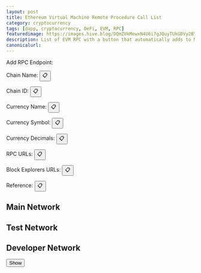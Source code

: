 ```yaml
---
layout: post
title: Ethereum Virtual Machine Remote Procedure Call List
category: cryptocurrency
tags: [dapp, cryptocurrency, DeFi, EVM, RPC]
featuredimage: https://images.hive.blog/DQmZUkMewxN4U6i7gJQuyTUkGDVy2BY45mraGnBUQuxorv6/evm-rpc-list.png
description: List of EVM RPC with a button that automatically adds to Metamask written in JavaScript, JSON and Ethereum JS or Web3.
canonicalurl: 
---
```

<div>
    <p>Add RPC Endpoint: <span id="add_rpc_endpoint"></span></p>
    <p>Chain Name: <span id="chain_name"></span> <button onclick="copy_innertext_by_id_clipboard('chain_name')">&#128203;</button></p>
    <p>Chain ID: <span id="chain_id"></span> <button onclick="copy_innertext_by_id_clipboard('chain_id')">&#128203;</button></p>
    <p>Currency Name: <span id="currency_name"></span> <button onclick="copy_innertext_by_id_clipboard('currency_name')">&#128203;</button></p>
    <p>Currency Symbol: <span id="currency_symbol"></span> <button onclick="copy_innertext_by_id_clipboard('currency_symbol')">&#128203;</button></p>
    <p>Currency Decimals: <span id="currency_decimals"></span> <button onclick="copy_innertext_by_id_clipboard('currency_decimals')">&#128203;</button></p>
    <p>RPC URLs: <span id="rpc_urls"></span> <button onclick="copy_innertext_by_id_clipboard('rpc_urls')">&#128203;</button></p>
    <p>Block Explorers URLs: <span id="block_explorers_urls"></span> <button onclick="copy_innertext_by_id_clipboard('block_explorers_urls')">&#128203;</button></p>
    <p>Reference: <span id="reference"></span> <button onclick="copy_innertext_by_id_clipboard('reference')">&#128203;</button></p>
</div>
<div id="mainnet">
    <h2>Main Network</h2>
</div>
<div id="testnet">
    <h2>Test Network</h2>
</div>
<div id="devnet">
    <h2>Developer Network</h2>
</div>
<button onclick="show_chains()">Show</button>
<script>
    const evmrpcjson = new XMLHttpRequest();
    let chains;
    const mainnet_list = document.getElementById("mainnet");
    const testnet_list = document.getElementById("testnet");
    const devnet_list = document.getElementById("devnet");
    evmrpcjson.onload = function() {
        chains = JSON.parse(this.responseText);
        for (const chain in chains.mainnet) {
            if (chains.mainnet.hasOwnProperty.call(chains.mainnet, chain)) {
                mainnet_list.innerHTML += `<button class="button"><img class="icon" style="max-height: 1.5em; cursor: pointer;" onclick="show_chains('mainnet', '`+chain+`')" src="`+chains.mainnet[chain]["params"][0]["iconUrls"][0]+`" alt="`+chains.mainnet[chain]["params"][0]["chainName"]+`" /></button>`
            }
        }
        for (const chain in chains.testnet) {
            if (chains.testnet.hasOwnProperty.call(chains.testnet, chain)) {
                testnet_list.innerHTML += `<button class="button"><img class="icon" style="max-height: 1.5em; cursor: pointer;" onclick="show_chains('testnet', '`+chain+`')" src="`+chains.testnet[chain]["params"][0]["iconUrls"][0]+`" alt="`+chains.testnet[chain]["params"][0]["chainName"]+`" /></button>`
            }
        }
        for (const chain in chains.devnet) {
            if (chains.devnet.hasOwnProperty.call(chains.devnet, chain)) {
                devnet_list.innerHTML += `<button class="button"><img class="icon" style="max-height: 1.5em; cursor: pointer;" onclick="show_chains('devnet', '`+chain+`')" src="`+chains.devnet[chain]["params"][0]["iconUrls"][0]+`" alt="`+chains.devnet[chain]["params"][0]["chainName"]+`" /></button>`
            }
        }
    }
    evmrpcjson.open("GET", "https://0fajarpurnama0.github.io/assets/json/evmrpc.json");
    evmrpcjson.send();

    function show_chains(net, chain) {
        document.getElementById("add_rpc_endpoint").innerHTML = `<button id="add_rpc_endpoint_button"><img class="icon" style="max-height: 1.5em;" src="{{ /assets/images/icon/crypto/metamask-fox.svg | relative_url }}" onerror="this.onerror=null;this.src='https://upload.wikimedia.org/wikipedia/commons/3/36/MetaMask_Fox.svg';"/></button>`;
        document.getElementById("add_rpc_endpoint_button").addEventListener("click", function() {
            ethereum_request_input(chains[net][chain]["method"], chains[net][chain]["params"]);
        });
        document.getElementById("chain_name").innerHTML = chains[net][chain]["params"][0]["chainName"];
        document.getElementById("chain_id").innerHTML = chains[net][chain]["params"][0]["chainId"];
        document.getElementById("currency_name").innerHTML = chains[net][chain]["params"][0]["nativeCurrency"]["name"];
        document.getElementById("currency_symbol").innerHTML = chains[net][chain]["params"][0]["nativeCurrency"]["symbol"];
        document.getElementById("currency_decimals").innerHTML = chains[net][chain]["params"][0]["nativeCurrency"]["decimals"];
        document.getElementById("rpc_urls").innerHTML = "";
        chains[net][chain]["params"][0]["rpcUrls"].forEach(element => {
            if(document.getElementById("rpc_urls").innerHTML == ""){
                document.getElementById("rpc_urls").innerHTML += `<a href="`+element+`">`+element+`</a>`;
            } else {
                document.getElementById("rpc_urls").innerHTML += `, <a href="`+element+`">`+element+`</a>`;
            }
        });
        document.getElementById("block_explorers_urls").innerHTML = "";
        chains[net][chain]["params"][0]["blockExplorerUrls"].forEach(element => {
            if(document.getElementById("block_explorers_urls").innerHTML == ""){
                document.getElementById("block_explorers_urls").innerHTML += `<a href="`+element+`">`+element+`</a>`;
            } else {
                document.getElementById("block_explorers_urls").innerHTML += `, <a href="`+element+`">`+element+`</a>`;
            }
        });
        document.getElementById("reference").innerHTML = `<a href="`+chains[net][chain]["reference"]+`">`+chains[net][chain]["reference"]+`</a>`;
    }

    function copy_innertext_by_id_clipboard(id) {
        // Get the text field
        const copyText = document.getElementById(id);

        // Copy the text inside the text field
        navigator.clipboard.writeText(copyText.innerText);
    }

    async function ethereum_request_input(method, params) {
        await ethereum.request({
            method,
            params
        });
    }
</script>